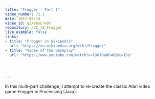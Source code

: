 ```yaml
---
title: "Frogger - Part 1"
video_number: 72.1
date: 2017-06-14
video_id: giXV6xErw0Y
repository: /CC_72_Frogger
live_example: false
links:
- title: "Frogger on Wikipedia"  
  url: "https://en.wikipedia.org/wiki/Frogger"
- title: "Video of the Gameplay"  
  url: "https://www.youtube.com/watch?v=l9eTOaNFwKQ&t=15s"
  


  
---
```


In this multi-part challenge, I attempt to re-create the classic Atari video game Frogger in Processing (Java).

